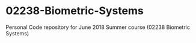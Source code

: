 # 02238-Biometric-Systems
Personal Code repository for June 2018 Summer course (02238 Biometric Systems)
